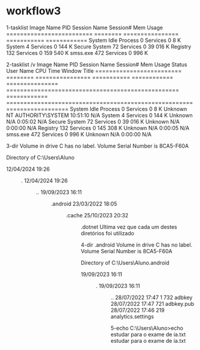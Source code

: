 # workflow3
1-tasklist
Image Name                     PID Session Name        Session#    Mem Usage
========================= ======== ================ =========== ============
System Idle Process              0 Services                   0          8 K
System                           4 Services                   0        144 K
Secure System                   72 Services                   0     39 016 K
Registry                       132 Services                   0    159 540 K
smss.exe                       472 Services                   0        996 K

2-tasklist /v
Image Name                     PID Session Name        Session#    Mem Usage Status          User Name                                              CPU Time Window Title
========================= ======== ================ =========== ============ =============== ================================================== ============ ========================================================================
System Idle Process              0 Services                   0          8 K Unknown         NT AUTHORITY\SYSTEM                                    10:51:10 N/A
System                           4 Services                   0        144 K Unknown         N/A                                                     0:05:02 N/A
Secure System                   72 Services                   0     39 016 K Unknown         N/A                                                     0:00:00 N/A
Registry                       132 Services                   0    145 308 K Unknown         N/A                                                     0:00:05 N/A
smss.exe                       472 Services                   0        996 K Unknown         N/A                                                     0:00:00 N/A

3-dir
 Volume in drive C has no label.
 Volume Serial Number is 8CA5-F60A

 Directory of C:\Users\Aluno

12/04/2024  19:26    <DIR>          .
12/04/2024  19:26    <DIR>          ..
19/09/2023  16:11    <DIR>          .android
23/03/2022  18:05    <DIR>          .cache
25/10/2023  20:32    <DIR>          .dotnet
Ultima vez que cada um destes diretórios foi utilizado

4-dir .android
 Volume in drive C has no label.
 Volume Serial Number is 8CA5-F60A

 Directory of C:\Users\Aluno\.android

19/09/2023  16:11    <DIR>          .
19/09/2023  16:11    <DIR>          ..
28/07/2022  17:47             1 732 adbkey
28/07/2022  17:47               721 adbkey.pub
28/07/2022  17:46               219 analytics.settings

5-echo
C:\Users\Aluno>echo estudar para o exame de ia.txt
estudar para o exame de ia.txt
